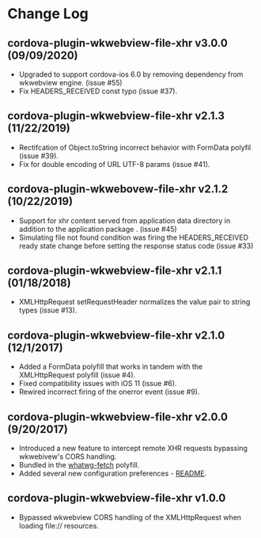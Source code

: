 # Change Log
## cordova-plugin-wkwebview-file-xhr v3.0.0 (09/09/2020)
* Upgraded to support cordova-ios 6.0 by removing dependency from wkwebview engine. (issue #55)
* Fix HEADERS_RECEIVED const typo (issue #37).

## cordova-plugin-wkwebview-file-xhr v2.1.3 (11/22/2019)
* Rectifcation of Object.toString incorrect behavior with FormData polyfil (issue #39).
* Fix for double encoding of URL UTF-8 params (issue #41).

## cordova-plugin-wkwebovew-file-xhr v2.1.2 (10/22/2019)
* Support for xhr content served from application data directory in addition to the application package . (issue #45)
* Simulating file not found condition was firing the HEADERS_RECEIVED ready state change before setting the response status code (issue #33)

## cordova-plugin-wkwebview-file-xhr v2.1.1 (01/18/2018)
* XMLHttpRequest setRequestHeader normalizes the value pair to string types (issue #13).

## cordova-plugin-wkwebview-file-xhr v2.1.0 (12/1/2017)
* Added a FormData polyfill that works in tandem with the XMLHttpRequest polyfill (issue #4).
* Fixed compatibility issues with iOS 11 (issue #6).
* Rewired incorrect firing of the onerror event (issue #9).

## cordova-plugin-wkwebview-file-xhr v2.0.0 (9/20/2017)
* Introduced a new feature to intercept remote XHR requests bypassing wkwebivew's CORS handling.
* Bundled in the [whatwg-fetch](https://github.com/github/fetch) polyfill.
* Added several new configuration preferences - [README](README.md#configuration).

## cordova-plugin-wkwebview-file-xhr v1.0.0
* Bypassed wkwebview CORS handling of the XMLHttpRequest when loading file:// resources.
